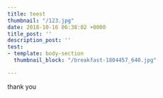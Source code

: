 ```yaml
---
title: teest
thumbnail: "/123.jpg"
date: 2018-10-16 06:38:02 +0000
title_post: ''
description_post: ''
test:
- template: body-section
  thumbnail_block: "/breakfast-1804457_640.jpg"

---
```

thank you